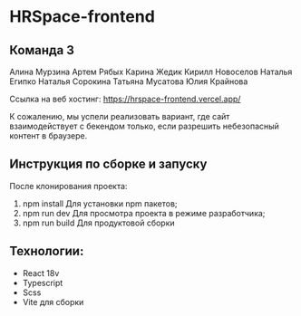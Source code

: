 # HRSpace-frontend

## Команда 3

Алина Мурзина
Артем Рябых
Карина Жедик
Кирилл Новоселов
Наталья Египко
Наталья Сорокина
Татьяна Мусатова
Юлия Крайнова


Ссылка на веб хостинг: https://hrspace-frontend.vercel.app/

К сожалению, мы успели реализовать вариант, где сайт взаимодействует с бекендом только, если разрешить небезопасный контент в браузере. 

## Инструкция по сборке и запуску

После клонирования проекта: 
1) npm install Для установки npm пакетов;
2) npm run dev Для просмотра проекта в режиме разработчика;
3) npm run build Для продуктовой сборки 

## Технологии: 
- React 18v
- Typescript
- Scss
- Vite для сборки

